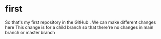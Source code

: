 # first
So that's my first repository in the GitHub
.
We can make different changes here
This change is for a child branch so that there're no changes in main branch or master branch
